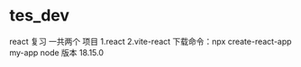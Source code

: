 # tes_dev
react 复习
一共两个 项目
  1.react
  2.vite-react
下载命令：npx create-react-app my-app
node 版本 18.15.0